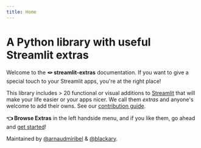 ```yaml
---
title: Home
---
```

# A Python library with useful Streamlit extras

Welcome to the **🪢 streamlit-extras** documentation. If you want to give a special touch to your Streamlit apps, you're at the right place!

This library includes > 20 functional or visual additions to [Streamlit](https://github.com/streamlit/streamlit) that will make your life easier or your apps nicer. We call them _extras_ and anyone's welcome to add their owns. See our [contribution guide](contributing.md).

**👈 Browse Extras** in the left handside menu, and if you like them, go ahead and [get started](getting_started.md)!

Maintained by [@arnaudmiribel](https://twitter.com/arnaudmiribel) & [@blackary](https://twitter.com/blackaryz).